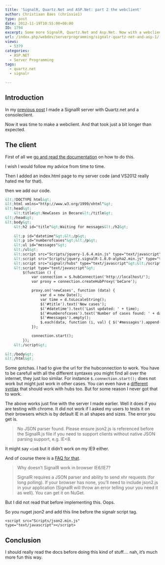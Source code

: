 ```yaml
---
title: 'SignalR, Quartz.Net and ASP.Net: part 2 the webclient'
author: Christiaan Baes (chrissie1)
type: post
date: 2012-11-19T10:55:00+00:00
ID: 1794
excerpt: Some more SignalR, Quartz.Net and Asp.Net. Now with a webclient.
url: /index.php/webdev/serverprogramming/signalr-quartz-net-and-asp-1/
views:
  - 5379
categories:
  - ASP.NET
  - Server Programming
tags:
  - quartz.net
  - signalr

---
```

## Introduction

In my [previous post][1] I made a SignalR server with Quartz.net and a consoleclient.

Now it was time to make a webclient. And that took just a bit longer than expected.

## The client

First of all we [go and read the documentation][2] on how to do this.

I wish I would follow my advice from time to time.

Then I added an index.html page to my server code (and VS2012 really hated me for that).

then we add our code.

```html
&lt;!DOCTYPE html&gt;
&lt;html xmlns="http://www.w3.org/1999/xhtml"&gt;
&lt;head&gt;
    &lt;title&gt;NewCases in Becare&lt;/title&gt;
&lt;/head&gt;
&lt;body&gt;
    &lt;h2 id="title"&gt;Waiting for messages&lt;/h2&gt;
  
    &lt;p id="datetime"&gt;&lt;/p&gt;
    &lt;p id="numberofcases"&gt;&lt;/p&gt;
    &lt;ul id="messages"&gt;
    &lt;/ul&gt;
    &lt;script src="Scripts/jquery-1.6.4.min.js" type="text/javascript"&gt;&lt;/script&gt;
    &lt;script src="Scripts/jquery.signalR-1.0.0-alpha2.min.js" type="text/javascript"&gt;&lt;/script&gt;
    &lt;script src="signalr/hubs" type="text/javascript"&gt;&lt;/script&gt;
    &lt;script type="text/javascript"&gt;
        $(function () {
            var connection = $.hubConnection('http://localhost/');
            var proxy = connection.createHubProxy('beCare');

            proxy.on('newCases', function (data) {
                var d = new Date();
                var time = d.toLocaleString();
                $('#title').text('New cases');
                $('#datetime').text('Last updated: ' + time);
                $('#numberofcases').text('Number of cases found: ' + data.length);
                $('#messages').empty();
                $.each(data, function (i, val) { $('#messages').append('&lt;li&gt;' + val + '&lt;/li&gt;'); });
            });

            connection.start();
        });
    &lt;/script&gt;
    
&lt;/body&gt;
&lt;/html&gt;
```
Some gotchas. I had to give the url for the hubconnection to work. You have to be carefull with all the different syntaxes you might find all over the internet, they just loo similar. For instance <code class="codespan">$.connection.start();</code> does not work but might just work in other cases. You can even have a [different syntax][3] that should work with hubs too. But for some reason I never got that to work. 

The above works just fine with the server I made earlier. Well it does if you are testing with chrome. It did not work if I asked my users to tests it on their browsers which is by default IE in all shapes and sizes. The error you get is.

> No JSON parser found. Please ensure json2.js is referenced before the SignalR.js file if you need to support clients without native JSON parsing support, e.g. IE<8.

It might say <code class="codespan">&lt;ie8</code> but it didn&#8217;t work on my IE9 either. 

And of course there is a [FAQ for that][4].

> Why doesn&#8217;t SignalR work in browser IE6/IE7?
> 
> SignalR requires a JSON parser and ability to send xhr requests (for long polling). If your browser has none, you&#8217;ll need to include json2.js in your application (SignalR will throw an error telling your you need it as well). You can get it on NuGet.

But I did not read that before implementing this. Oops.

So you nuget json2 and add this line before the signalr script tag.

<code class="codespan">&lt;script src="Scripts/json2.min.js" type="text/javascript"&gt;&lt;/script&gt;</code>

## Conclusion

I should really read the docs before doing this kind of stuff&#8230;. nah, it&#8217;s much more fun this way.

 [1]: /index.php/WebDev/ServerProgramming/signalr-quartz-net-and-asp
 [2]: https://github.com/SignalR/SignalR/wiki/SignalR-JS-Client-Hubs-(No-Proxy)
 [3]: https://github.com/SignalR/SignalR/wiki/SignalR-JS-Client-Hubs
 [4]: https://github.com/SignalR/SignalR/wiki/Faq